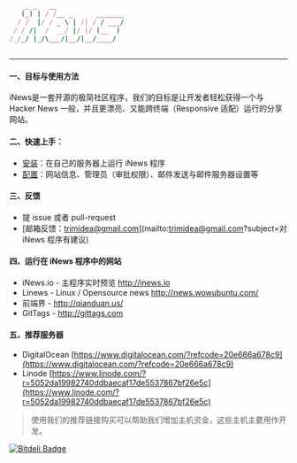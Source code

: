 ```ruby
    _ _   __                 
   (_) | / /__ _      _______
  / /  |/ / _ \ | /| / / ___/
 / / /|  /  __/ |/ |/ (__  ) 
/_/_/ |_/\___/|__/|__/____/  
                             
```                         

-----------------------


#### 一、目标与使用方法

iNews是一套开源的极简社区程序，我们的目标是让开发者轻松获得一个与 Hacker News 一般，并且更漂亮、又能跨终端（Responsive 适配）运行的分享网站。

#### 二、快速上手：

- [安装](./docs/01-Install.md)：在自己的服务器上运行 iNews 程序
- [配置](./docs/02-Setup.md)：网站信息、管理员（审批权限）、邮件发送与邮件服务器设置等


#### 三、反馈

- 提 issue 或者 pull-request
- [邮箱反馈：trimidea@gmail.com](mailto:trimidea@gmail.com?subject=对 iNews 程序有建议)

#### 四、运行在 iNews 程序中的网站

- iNews.io - 主程序实时预览 http://inews.io
- Linews - Linux / Opensource news http://news.wowubuntu.com/
- 前端界 - http://qianduan.us/
- GitTags - http://gittags.com

#### 五、推荐服务器

- DigitalOcean [https://www.digitalocean.com/?refcode=20e666a678c9](https://www.digitalocean.com/?refcode=20e666a678c9)
- Linode [https://www.linode.com/?r=5052da19982740ddbaecaf17de5537867bf26e5c](https://www.linode.com/?r=5052da19982740ddbaecaf17de5537867bf26e5c)

> 使用我们的推荐链接购买可以帮助我们增加主机资金，这些主机主要用作开发。


[![Bitdeli Badge](https://d2weczhvl823v0.cloudfront.net/Trimidea/inews/trend.png)](https://bitdeli.com/free "Bitdeli Badge")